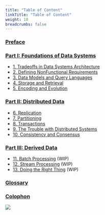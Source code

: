 ```yaml
---
title: "Table of Content"
linkTitle: "Table of Content"
weight: 10
breadcrumbs: false
---
```



### [Preface](/en/preface)

### [Part I: Foundations of Data Systems](/en/part-i)
- [1. Tradeoffs in Data Systems Architecture](/en/ch1)
- [2. Defining NonFunctional Requirements](/en/ch2)
- [3. Data Models and Query Languages](/en/ch3)
- [4. Storage and Retrieval](/en/ch4)
- [5. Encoding and Evolution](/en/ch5)

### [Part II: Distributed Data](/en/part-ii)
- [6. Replication](/en/ch6)
- [7. Partitioning](/en/ch7)
- [8. Transactions](/en/ch8)
- [9. The Trouble with Distributed Systems](/en/ch9)
- [10. Consistency and Consensus](/en/ch10)

### [Part III: Derived Data](/en/part-iii)
- [11. Batch Processing](/en/ch11) (WIP)
- [12. Stream Processing](/en/ch12) (WIP)
- [13. Doing the Right Thing](/en/ch13) (WIP)

### [Glossary](/en/glossary)

### [Colophon](/en/colophon)


![](/title.jpg)